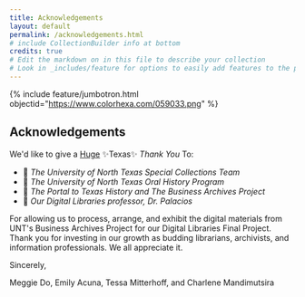 ```yaml
---
title: Acknowledgements
layout: default
permalink: /acknowledgements.html
# include CollectionBuilder info at bottom
credits: true
# Edit the markdown on in this file to describe your collection
# Look in _includes/feature for options to easily add features to the page
---
```


{% include feature/jumbotron.html objectid="https://www.colorhexa.com/059033.png" %}

## Acknowledgements

We'd like to give a <ins>Huge</ins> ✨Texas✨ *Thank You* To: 

* 📗 *The University of North Texas Special Collections Team*
* 📗 *The University of North Texas Oral History Program*
* 📗 *The Portal to Texas History and The Business Archives Project*
* 📗 *Our Digital Libraries professor, Dr. Palacios*

For allowing us to process, arrange, and exhibit the digital materials from UNT's Business Archives Project for our Digital Libraries Final Project. Thank you for investing in our growth as budding librarians, archivists, and information professionals. We all appreciate it. 

Sincerely, 

Meggie Do, Emily Acuna, Tessa Mitterhoff, and Charlene Mandimutsira

  
  
